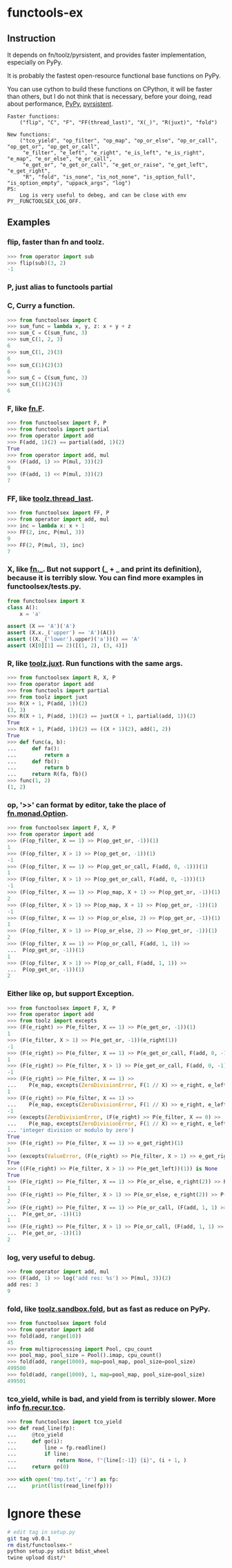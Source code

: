 # functools-ex

## Instruction
It depends on fn/toolz/pyrsistent, and provides faster implementation, especially on PyPy.

It is probably the fastest open-resource functional base functions on PyPy.

You can use cython to build these functions on CPython, it will be faster than others,
but I do not think that is necessary, before your doing, read about performance,
[PyPy](https://www.pypy.org/performance.html), [pyrsistent](https://github.com/tobgu/pyrsistent#performance).


```
Faster functions:
    ("flip", "C", "F", "FF(thread_last)", "X(_)", "R(juxt)", "fold")

New functions:
    ("tco_yield", "op_filter", "op_map", "op_or_else", "op_or_call", "op_get_or", "op_get_or_call",
     "e_filter", "e_left", "e_right", "e_is_left", "e_is_right", "e_map", "e_or_else", "e_or_call",
     "e_get_or", "e_get_or_call", "e_get_or_raise", "e_get_left", "e_get_right",
     "R", "fold", "is_none", "is_not_none", "is_option_full", "is_option_empty", "uppack_args", "log")
PS:
    Log is very useful to debeg, and can be close with env PY__FUNCTOOLSEX_LOG_OFF.
```

## Examples

### flip, faster than fn and toolz.
```python
>>> from operator import sub
>>> flip(sub)(3, 2)
-1
```

### P, just alias to functools partial

### C, Curry a function.
```python
>>> from functoolsex import C
>>> sum_func = lambda x, y, z: x + y + z
>>> sum_C = C(sum_func, 3)
>>> sum_C(1, 2, 3)
6
>>> sum_C(1, 2)(3)
6
>>> sum_C(1)(2)(3)
6
>>> sum_C = C(sum_func, 3)
>>> sum_C(1)(2)(3)
6
```

### F, like [fn.F](https://github.com/kachayev/fn.py#high-level-operations-with-functions).
```python
>>> from functoolsex import F, P
>>> from functools import partial
>>> from operator import add
>>> F(add, 1)(2) == partial(add, 1)(2)
True
>>> from operator import add, mul
>>> (F(add, 1) >> P(mul, 3))(2)
9
>>> (F(add, 1) << P(mul, 3))(2)
7
```

### FF, like [toolz.thread_last](https://github.com/pytoolz/toolz/blob/ea3ba0d60a33b256c8b2a7be43aff926992ffcdb/toolz/functoolz.py#L78).
```python
>>> from functoolsex import FF, P
>>> from operator import add, mul
>>> inc = lambda x: x + 1
>>> FF(2, inc, P(mul, 3))
9
>>> FF(2, P(mul, 3), inc)
7
```

### X, like [fn.\_](https://github.com/kachayev/fn.py#scala-style-lambdas-definition). But not support (_ + _ and print its definition), because it is terribly slow. You can find more examples in functoolsex/tests.py.
```python
from functoolsex import X
class A():
    x = 'a'

assert (X == 'A')('A')
assert (X.x._('upper') == 'A')(A())
assert ((X._('lower').upper)('a'))() == 'A'
assert (X[0][1] == 2)([(1, 2), (3, 4)])
```

### R, like [toolz.juxt](https://github.com/pytoolz/toolz/blob/ea3ba0d60a33b256c8b2a7be43aff926992ffcdb/toolz/functoolz.py#L646). Run functions with the same args.
```python
>>> from functoolsex import R, X, P
>>> from operator import add
>>> from functools import partial
>>> from toolz import juxt
>>> R(X + 1, P(add, 1))(2)
(3, 3)
>>> R(X + 1, P(add, 1))(2) == juxt(X + 1, partial(add, 1))(2)
True
>>> R(X + 1, P(add, 1))(2) == ((X + 1)(2), add(1, 2))
True
>>> def func(a, b):
...     def fa():
...         return a
...     def fb():
...         return b
...     return R(fa, fb)()
>>> func(1, 2)
(1, 2)
```

### op, '>>' can format by editor, take the place of [fn.monad.Option](https://github.com/kachayev/fn.py#functional-style-for-error-handling).
```python
>>> from functoolsex import F, X, P
>>> from operator import add
>>> (F(op_filter, X == 1) >> P(op_get_or, -1))(1)
1
>>> (F(op_filter, X > 1) >> P(op_get_or, -1))(1)
-1
>>> (F(op_filter, X == 1) >> P(op_get_or_call, F(add, 0, -1)))(1)
1
>>> (F(op_filter, X > 1) >> P(op_get_or_call, F(add, 0, -1)))(1)
-1
>>> (F(op_filter, X == 1) >> P(op_map, X + 1) >> P(op_get_or, -1))(1)
2
>>> (F(op_filter, X > 1) >> P(op_map, X + 1) >> P(op_get_or, -1))(1)
-1
>>> (F(op_filter, X == 1) >> P(op_or_else, 2) >> P(op_get_or, -1))(1)
1
>>> (F(op_filter, X > 1) >> P(op_or_else, 2) >> P(op_get_or, -1))(1)
2
>>> (F(op_filter, X == 1) >> P(op_or_call, F(add, 1, 1)) >>
...  P(op_get_or, -1))(1)
1
>>> (F(op_filter, X > 1) >> P(op_or_call, F(add, 1, 1)) >>
...  P(op_get_or, -1))(1)
2
```


### Either like op, but support Exception.

```python
>>> from functoolsex import F, X, P
>>> from operator import add
>>> from toolz import excepts
>>> (F(e_right) >> P(e_filter, X == 1) >> P(e_get_or, -1))(1)
1
>>> (F(e_filter, X > 1) >> P(e_get_or, -1))(e_right(1))
-1
>>> (F(e_right) >> P(e_filter, X == 1) >> P(e_get_or_call, F(add, 0, -1)))(1)
1
>>> (F(e_right) >> P(e_filter, X > 1) >> P(e_get_or_call, F(add, 0, -1)))(1)
-1
>>> (F(e_right) >> P(e_filter, X == 1) >>
...    P(e_map, excepts(ZeroDivisionError, F(1 // X) >> e_right, e_left)) >> P(e_get_or, -1))(1)
1
>>> (F(e_right) >> P(e_filter, X == 1) >>
...    P(e_map, excepts(ZeroDivisionError, F(1 // X) >> e_right, e_left)) >> P(e_get_or, -1))(0)
-1
>>> (excepts(ZeroDivisionError, (F(e_right) >> P(e_filter, X == 0) >>
...    P(e_map, excepts(ZeroDivisionError, F(1 // X) >> e_right, e_left)) >> P(e_get_or_raise)), str)(0) ==
... 'integer division or modulo by zero')
True
>>> (F(e_right) >> P(e_filter, X == 1) >> e_get_right)(1)
1
>>> (excepts(ValueError, (F(e_right) >> P(e_filter, X > 1) >> e_get_right), str)(1) == "('__functoolsex__e__left', None) is not either right")
True
>>> ((F(e_right) >> P(e_filter, X > 1) >> P(e_get_left))(1)) is None
True
>>> (F(e_right) >> P(e_filter, X == 1) >> P(e_or_else, e_right(2)) >> P(e_get_or, -1))(1)
1
>>> (F(e_right) >> P(e_filter, X > 1) >> P(e_or_else, e_right(2)) >> P(e_get_or, -1))(1)
2
>>> (F(e_right) >> P(e_filter, X == 1) >> P(e_or_call, (F(add, 1, 1) >> e_right)) >>
...  P(e_get_or, -1))(1)
1
>>> (F(e_right) >> P(e_filter, X > 1) >> P(e_or_call, (F(add, 1, 1) >> e_right)) >>
...  P(e_get_or, -1))(1)
2
```

### log, very useful to debug.
```python
>>> from operator import add, mul
>>> (F(add, 1) >> log('add res: %s') >> P(mul, 3))(2)
add res: 3
9
```

### fold, like [toolz.sandbox.fold](https://github.com/pytoolz/toolz/blob/ea3ba0d60a33b256c8b2a7be43aff926992ffcdb/toolz/sandbox/parallel.py#L13), but as fast as reduce on PyPy.
```python
>>> from functoolsex import fold
>>> from operator import add
>>> fold(add, range(10))
45
>>> from multiprocessing import Pool, cpu_count
>>> pool_map, pool_size = Pool().imap, cpu_count()
>>> fold(add, range(1000), map=pool_map, pool_size=pool_size)
499500
>>> fold(add, range(1000), 1, map=pool_map, pool_size=pool_size)
499501
```

### tco_yield, while is bad, and yield from is terribly slower. More info [fn.recur.tco](https://github.com/kachayev/fn.py#trampolines-decorator).

```python
>>> from functoolsex import tco_yield
>>> def read_line(fp):
...     @tco_yield
...     def go(i):
...         line = fp.readline()
...         if line:
...             return None, f"{line[:-1]} {i}", (i + 1, )
...     return go(0)

>>> with open('tmp.txt', 'r') as fp:
...     print(list(read_line(fp)))
```


# Ignore these
```bash
# edit tag in setup.py
git tag v0.0.1
rm dist/functoolsex-*
python setup.py sdist bdist_wheel
twine upload dist/*
```
